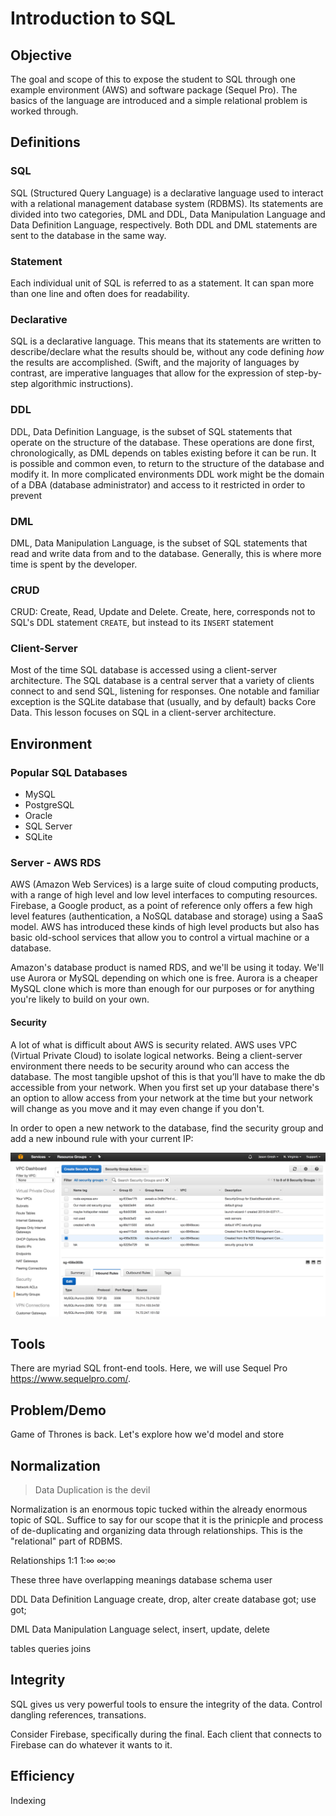 # Introduction to SQL

## Objective

The goal and scope of this to expose the student to SQL through one example environment (AWS) 
and software package (Sequel Pro). The basics of the language are introduced and a simple 
relational problem is worked through.

## Definitions 

### SQL

SQL (Structured Query Language) is a declarative language used to interact with a relational management 
database system (RDBMS). Its statements are divided into two categories, DML and DDL, Data Manipulation
Language and Data Definition Language, respectively. Both DDL and DML statements are sent to the database
in the same way.

### Statement

Each individual unit of SQL is referred to as a statement. It can span more than one line and often does
for readability. 

### Declarative

SQL is a declarative language. This means that its statements are written to describe/declare what the results
should be, without any code defining _how_ the results are accomplished. (Swift, and the majority of languages
by contrast, are imperative languages that allow for the expression of step-by-step algorithmic instructions).

### DDL

DDL, Data Definition Language, is the subset of SQL statements that operate on the structure of the database. 
These operations are done first, chronologically, as DML depends on tables existing before it can be run. It is
possible and common even, to return to the structure of the database and modify it. In more complicated environments
DDL work might be the domain of a DBA (database administrator) and access to it restricted in order to prevent

### DML

DML, Data Manipulation Language, is the subset of SQL statements that read and write data from and to the 
database. Generally, this is where more time is spent by the developer.


### CRUD

CRUD: Create, Read, Update and Delete. Create, here, corresponds not to SQL's DDL statement ```CREATE```, but 
instead to its ```INSERT``` statement

### Client-Server

Most of the time SQL database is accessed using a client-server architecture. The SQL database is a 
central server that a variety of clients connect to and send SQL, listening for responses. One 
notable and familiar exception is the SQLite database that (usually, and by default) backs Core Data. 
This lesson focuses on SQL in a client-server architecture.

## Environment 

### Popular SQL Databases

* MySQL
* PostgreSQL
* Oracle
* SQL Server
* SQLite

### Server - AWS RDS

AWS (Amazon Web Services) is a large suite of cloud computing products, with a range of high level
and low level interfaces to computing resources. Firebase, a Google product, as a point of reference only
offers a few high level features (authentication, a NoSQL database and storage) using a SaaS model.
AWS has introduced these kinds of high level products but also has basic old-school services that 
allow you to control a virtual machine or a database.

Amazon's database product is named RDS, and we'll be using it today. We'll use Aurora or MySQL 
depending on which one is free. Aurora is a cheaper MySQL clone which is more than enough for 
our purposes or for anything you're likely to build on your own.


#### Security

A lot of what is difficult about AWS is security related. AWS uses VPC (Virtual Private Cloud)
to isolate logical networks. Being a client-server environment there needs to be security around
who can access the database. The most tangible upshot of this is that you’ll have to make the db 
accessible from your network. When you first set up your database there's an option to allow access
from your network at the time but your network will change as you move and it may even change if you don't.

In order to open a new network to the database, find the security group and add a new inbound rule with 
your current IP:

![Security Groups](security_groups.png)

## Tools

There are myriad SQL front-end tools. Here, we will use Sequel Pro https://www.sequelpro.com/.

## Problem/Demo

Game of Thrones is back. Let's explore how we'd model and store 

## Normalization

> Data Duplication is the devil

Normalization is an enormous topic tucked within the already enormous topic of SQL. Suffice to say for our
scope that it is the prinicple and process of de-duplicating and organizing data through relationships. 
This is the "relational" part of RDBMS.

Relationships
1:1
1:∞
∞:∞

These three have overlapping meanings
database
schema
user

DDL Data Definition Language
create, drop, alter
create database got;
use got;


DML Data Manipulation Language
select, insert, update, delete

tables
queries
joins


## Integrity 

SQL gives us very powerful tools to ensure the integrity of the data. Control 
dangling references, transations.

Consider Firebase, specifically during the final. Each client that connects to Firebase can
do whatever it wants to it.


## Efficiency

Indexing

